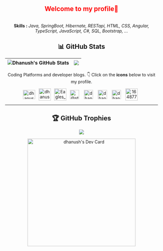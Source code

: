 <div align="center">

 <h2 style="color:red;">Welcome to my profile👋</h2>

<br>
<b>Skills :</b>
<i>Java, SpringBoot, Hibernate, RESTapi, HTML, CSS, Angular, TypeScript, JavaScript, C#, SQL, Bootstrap, ...</i>

## 📊 GitHub Stats
| <img align="center" src="https://github-readme-stats.vercel.app/api?username=dhan-profile&show_icons=true&include_all_commits=true&theme=neon&hide_border=true&hide=issues" alt="Dhanush's GitHub Stats" /> | <img align="center" src="https://github-readme-stats.vercel.app/api/top-langs/?username=dhan-profile&layout=compact&theme=neon&hide_border=true" /> |
| ------------- | ------------- |

Coding Platforms and developer blogs. 👇 Click on the **icons** below to visit my profile.

<a href="https://www.hackerrank.com/dhanushkrish45" target="_blank"><img align="center" src="https://raw.githubusercontent.com/rahuldkjain/github-profile-readme-generator/master/src/images/icons/Social/hackerrank.svg" alt="dhanushkrish45" height="30" width="40" /></a>
&nbsp;
<a href="https://dev.to/dhanush9952" target="_blank"><img align="center" src="https://cdn-icons-png.freepik.com/512/5969/5969113.png" alt="dhanush9952" height="40" width="40" /></a>
&nbsp;
<a href="https://leetcode.com/Eagles_Warrior/" target="_blank"><img align="center" src="https://upload.wikimedia.org/wikipedia/commons/1/19/LeetCode_logo_black.png" alt="Eagles_Warrior" height="40" width="40" /></a>
&nbsp;
<a href="https://medium.com/@storybydhanush" target="_blank"><img align="center" src="https://cdn-icons-png.flaticon.com/512/5968/5968906.png" alt="@storybydhanush" height="30" width="30" /></a>
&nbsp;&nbsp;
<a href="https://unstop.com/u/dhanushprofile" target="_blank"><img align="center" src="https://d8it4huxumps7.cloudfront.net/uploads/images/unstop/branding-guidelines/icon/unstop-icon-800x800.png" alt="dhanushprofile" height="30" width="30" /></a>
&nbsp;&nbsp;
<a href="https://www.hackerearth.com/@dhanushkrish45" target="_blank"><img align="center" src="https://upload.wikimedia.org/wikipedia/commons/e/e8/HackerEarth_logo.png" alt="dhanushprofile" height="30" width="30" /></a>
&nbsp;&nbsp;
<a href="https://dhanushprofile.hashnode.dev/" target="_blank"><img align="center" src="https://www.svgrepo.com/show/353859/hashnode-icon.svg" alt="dhanushprofile" height="30" width="30" /></a>
&nbsp;&nbsp;
<a href="https://stackoverflow.com/users/16487734/dhanush?tab=profile" target="_blank"><img align="center" src="https://upload.wikimedia.org/wikipedia/commons/thumb/e/ef/Stack_Overflow_icon.svg/768px-Stack_Overflow_icon.svg.png" alt="16487734" height="40" width="40" /></a>
&nbsp;
<hr>

## 🏆 GitHub Trophies
![](https://github-profile-trophy.vercel.app/?username=dhan-profile&theme=radical&no-frame=false&no-bg=true&margin-w=4)

<a href="https://app.daily.dev/dhan_dev"><img src="https://api.daily.dev/devcards/v2/ZKFgA9Gz8lPcojFc6qLqk.png?type=default&r=g4m" width="356" alt="dhanush's Dev Card"/></a>
